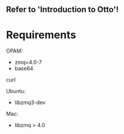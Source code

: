 ## Refer to 'Introduction to Otto'!

# Requirements
OPAM:
* zmq=4.0-7
* base64

curl

Ubuntu:
* libzmq3-dev

Mac:
* libzmq > 4.0


